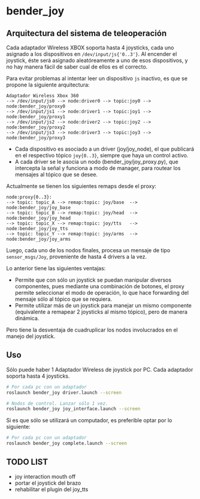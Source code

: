 # bender_joy

## Arquitectura del sistema de teleoperación

Cada adaptador Wireless XBOX soporta hasta 4 joysticks, cada uno asignado a los dispositivos en `/dev/input/js{'0..3'}`. Al encender el joystick, éste será asignado aleatóreamente a uno de esos dispositivos, y no hay manera fácil de saber cual de ellos es el correcto.

Para evitar problemas al intentar leer un dispositivo `js` inactivo, es que se propone la siguiente arquitectura:

``` 
Adaptador Wireless Xbox 360
--> /dev/input/js0 --> node:driver0 --> topic:joy0 --> node:bender_joy/proxy0
--> /dev/input/js1 --> node:driver1 --> topic:joy1 --> node:bender_joy/proxy1
--> /dev/input/js2 --> node:driver2 --> topic:joy2 --> node:bender_joy/proxy2
--> /dev/input/js3 --> node:driver3 --> topic:joy3 --> node:bender_joy/proxy3
``` 

- Cada dispositivo es asociado a un driver (joy/joy_node), el que publicará en el respectivo tópico `joy{0..3}`, siempre que haya un control activo.
- A cada driver se le asocia un nodo (bender_joy/joy_proxy.py), que intercepta la señal y funciona a modo de manager, para routear los mensajes al tópico que se desee.

Actualmente se tienen los siguientes remaps desde el proxy:
``` 
node:proxy{0..3}:
--> topic: topic_A --> remap:topic: joy/base  --> node:bender_joy/joy_base
--> topic: topic_B --> remap:topic: joy/head  --> node:bender_joy/joy_head
--> topic: topic_X --> remap:topic: joy/tts   --> node:bender_joy/joy_tts
--> topic: topic_Y --> remap:topic: joy/arms  --> node:bender_joy/joy_arms
``` 

Luego, cada uno de los nodos finales, procesa un mensaje de tipo `sensor_msgs/Joy`, proveniente de hasta 4 drivers a la vez.


Lo anterior tiene las siguientes ventajas:
- Permite que con sólo un joystick se puedan manipular diversos componentes, pues mediante una combinación de botones, el proxy permite seleccionar el modo de operación, lo que hace forwarding del mensaje sólo al tópico que se requiera.
- Permite utilizar más de un joystick para manejar un mismo componente (equivalente a remapear 2 joysticks al mismo tópico), pero de manera dinámica.

Pero tiene la desventaja de cuadruplicar los nodos involucrados en el manejo del joystick.


## Uso

Sólo puede haber 1 Adaptador Wireless de joystick por PC. Cada adaptador soporta hasta 4 joysticks.

```sh
# Por cada pc con un adaptador
roslaunch bender_joy driver.launch --screen

# Nodos de control. Lanzar sólo 1 vez.
roslaunch bender_joy joy_interface.launch --screen
```

Si es que sólo se utilizará un computador, es preferible optar por lo siguiente:
```sh
# Por cada pc con un adaptador
roslaunch bender_joy complete.launch --screen

```


## TODO LIST

- joy interaction mouth off
- portar el joystick del brazo
- rehabilitar el plugin del joy_tts


